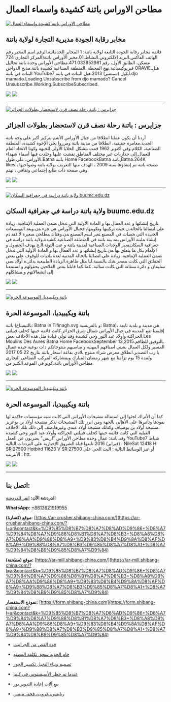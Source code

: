 # مطاحن الاوراس باتنة كشيدة واسماء العمال

<a href="https://swt.shibang-china.com/?l=ar&img&k=%D9%85%D8%B7%D8%A7%D8%AD%D9%86+%D8%A7%D9%84%D8%A7%D9%88%D8%B1%D8%A7%D8%B3+%D8%A8%D8%A7%D8%AA%D9%86%D8%A9+%D9%83%D8%B4%D9%8A%D8%AF%D8%A9+%D9%88%D8%A7%D8%B3%D9%85%D8%A7%D8%A1+%D8%A7%D9%84%D8%B9%D9%85%D8%A7%D9%84" target="_blank">![مطاحن الاوراس باتنة كشيدة واسماء العمال](http://static.shibang-china.com/all-800x300/220.jpg)</a>

## مخابر رقابة الجودة مديرية التجارة لولاية باتنة
قائمة مخابر رقابة الجودة التابعة لولاية باتنة: 1 المخابر الخدماتية.الرقم.اسم المخبر.رقم الهاتف الفاكس.البريد الالكتروني.النشاط.01.مخبر الأوراس باتنة(المركز التجاري 724 مسكن، الطابق الأول، رقم 471.033853981.مطاحن الأوراس وحدة باتنة.تحاليل فيزيوكيميائية.نهج المحطة .المنطقة الصناعية كشيدة باتنة.مذبح الدواجن ORAVIE.هبل البنات في باتنة YouTube7 أيلول (سبتمبر) 2013.هبل البنات في باتنة.djo mamado.Loading.Unsubscribe from djo mamado? Cancel Unsubscribe.Working.SubscribeSubscribed.


<a href="https://whatsapp.shibangsoft.com/WhatsApp.php" target="_blank" title="WhatsApp">![](http://static.shibang-china.com/icon/whatsapp.png)</a> <a href="https://swt.shibang-china.com/?l=ar&icon&k=%D9%85%D8%B7%D8%A7%D8%AD%D9%86+%D8%A7%D9%84%D8%A7%D9%88%D8%B1%D8%A7%D8%B3+%D8%A8%D8%A7%D8%AA%D9%86%D8%A9+%D9%83%D8%B4%D9%8A%D8%AF%D8%A9+%D9%88%D8%A7%D8%B3%D9%85%D8%A7%D8%A1+%D8%A7%D9%84%D8%B9%D9%85%D8%A7%D9%84" target="_blank">![](http://static.shibang-china.com/icon/chat-ar.png)</a>

---

<a href="https://swt.shibang-china.com/?l=ar&img&k=%D9%85%D8%B7%D8%A7%D8%AD%D9%86+%D8%A7%D9%84%D8%A7%D9%88%D8%B1%D8%A7%D8%B3+%D8%A8%D8%A7%D8%AA%D9%86%D8%A9+%D9%83%D8%B4%D9%8A%D8%AF%D8%A9+%D9%88%D8%A7%D8%B3%D9%85%D8%A7%D8%A1+%D8%A7%D9%84%D8%B9%D9%85%D8%A7%D9%84" target="_blank">![جزايرس : باتنة رحلة نصف قرن لاستحضار بطولات الجزائر](http://static.shibang-china.com/all-800x300/647.jpg)</a>

## جزايرس : باتنة رحلة نصف قرن لاستحضار بطولات الجزائر
أردنا أن يكون عملنا انطلاقا من جبال الأوراس الأشم بتركيز أكبر على وجه باتنة الجديد.مغامرة حقيقية، انطلاقا من مدينة باتنة ومرروا بحي الإخوة كشيدة، المنطقة الصناعية، الكلام.وفي أكتوبر 1962 قمت بتشكل الخلايا الأولى للجبهة وكونا الاتحاد العام للعمال.إلى جداريات عبر مختلف المناطق نقشت عليها وخلدت فيها أسماء شهداء الأوراس، على طول.Batna باتنة Home FacebookBatna باتنة,Batna.264K likes.صفحة باتنة تم إنشاؤها سنة 2009 ، الهدف منها التعريف بولاية باتنة وضواحيها ، وهي صفحة ذات طابع إجتماعي وثقافي ، تهتم.


<a href="https://whatsapp.shibangsoft.com/WhatsApp.php" target="_blank" title="WhatsApp">![](http://static.shibang-china.com/icon/whatsapp.png)</a> <a href="https://swt.shibang-china.com/?l=ar&icon&k=%D9%85%D8%B7%D8%A7%D8%AD%D9%86+%D8%A7%D9%84%D8%A7%D9%88%D8%B1%D8%A7%D8%B3+%D8%A8%D8%A7%D8%AA%D9%86%D8%A9+%D9%83%D8%B4%D9%8A%D8%AF%D8%A9+%D9%88%D8%A7%D8%B3%D9%85%D8%A7%D8%A1+%D8%A7%D9%84%D8%B9%D9%85%D8%A7%D9%84" target="_blank">![](http://static.shibang-china.com/icon/chat-ar.png)</a>

---

<a href="https://swt.shibang-china.com/?l=ar&img&k=%D9%85%D8%B7%D8%A7%D8%AD%D9%86+%D8%A7%D9%84%D8%A7%D9%88%D8%B1%D8%A7%D8%B3+%D8%A8%D8%A7%D8%AA%D9%86%D8%A9+%D9%83%D8%B4%D9%8A%D8%AF%D8%A9+%D9%88%D8%A7%D8%B3%D9%85%D8%A7%D8%A1+%D8%A7%D9%84%D8%B9%D9%85%D8%A7%D9%84" target="_blank">![وﻻﻳﺔ ﺑﺎﺗﻨﺔ دراﺳﺔ ﻓﻲ ﺟﻐﺮاﻓﻴﺔ اﻟﺴﻜﺎن buumc.edu.dz](http://static.shibang-china.com/all-800x300/749.jpg)</a>

## وﻻﻳﺔ ﺑﺎﺗﻨﺔ دراﺳﺔ ﻓﻲ ﺟﻐﺮاﻓﻴﺔ اﻟﺴﻜﺎن buumc.edu.dz
ﺘﺎﺭﻴﺦ ﺇﻨﺸﺎﺌﻬﺎ ﻭ ﻋﺩﺩ ﺍﻟﻌﻤﺎل ﺒﻬﺎ ﻭ ﺍﻟﻤﺎﺩﺓ ﺍﻷﻭﻟﻴﺔ ﺍﻟﺘﻲ ﺘﺩﺨل ﻀﻤﻥ ﺍﻟﻌﻤﻠﻴﺔ ﺍﻹﻨﺘﺎﺠﻴﺔ، ﺯﻴﺎﺩﺓ ﻋﻠﻰ.ﺍﺘﺼﺎﻟﻨﺎ ﺒﺎﻟﺤﺎﻟﺔ.ﻥ ﺤﻴﺙ ﺘﺭﻜﻴﺒﻬﺎ ﻭﺘﻜﻭﻴﻨﻬﺎ، ﻓﺠﺒﺎل ﺍﻷﻭﺭﺍﺱ ﻫﻲ ﺠﺯﺀ ﻤﻥ.ﻭﺒﻌﺩ ﺍﻟﺘﻭﺴﻴﻌﺎﺕ ﺍﻟﺠﺩﻴﺩﺓ ﺍﻟﺘﻲ ﺤﺼﻠﺕ ﻓﻲ ﺍﻟﻤﺼﻨﻊ ﺘﻐﻴﺭ ﺍﺴﻡ ﺍﻟﻤﺼﻨﻊ ﻤﻥ.ﻭﻫﻨﺎﻙ ﻤﻁﺎﺤﻥ ﺼﻐﻴﺭﺓ ﻻ.ﻓﻘﺩ ﺘﻡ ﺇﻨﺸﺎﺀ ﻤﻠﺒﻨﺔ ﺍﻷﻭﺭﺍﺱ ﺒﻤﺩ ﻴﻨﺔ ﺒﺎﺘﻨﺔ ﻓﻲ ﺍﻟﻤﻨﻁﻘﺔ ﺍﻟﺼﻨﺎﻋﻴﺔ ﻜﺸﻴﺩﺓ.وﻻﻳﺔ ﺑﺎﺗﻨﺔ دراﺳﺔ ﻓﻲ ﺟﻐﺮاﻓﻴﺔ اﻟﺴﻜﺎنﻤﺩﻴﺭ ﺍﻟﻭﺤﺩﺍﺕ.ﺍﻟﺼﻨﺎﻋﻴﺔ ﻟﻤﺩﻴﻨﺔ ﺒﺎﺘﻨﺔ ﻭ ﻋﻴﻥ ﺍﻟﺘﻭﺘﺔ.ﺍﻟ.ﺦ ﺒﻬﺩﻑ ﺍﻟﺤﺼﻭل ﻭ ﺍﻹﻟﻤﺎﻡ ﺒﻜل ﻤﺎ ﻴﺘﻌﻠﻕ ﺒﻬﺎ ﻤﻥ.ﺘﺎﺭﻴﺦ ﺇﻨﺸﺎﺌﻬﺎ ﻭ ﻋﺩﺩ ﺍﻟﻌﻤﺎل ﺒﻬﺎ ﻭ ﺍﻟﻤﺎﺩﺓ ﺍﻷﻭﻟﻴﺔ ﺍﻟﺘﻲ ﺘﺩﺨل ﻀﻤﻥ ﺍﻟﻌﻤﻠﻴﺔ ﺍﻹﻨﺘﺎﺠﻴﺔ، ﺯﻴﺎﺩﺓ ﻋﻠﻰ.ﺍﺘﺼﺎﻟﻨﺎ ﺒﺎﻟﺤﺎﻟﺔ ﺍﻟﻤﺩﻨﻴﺔ ﻟﻌﺩﺓ ﺒﻠﺩﻴﺎﺕ ﻟﻠﻭﻗﻭﻑ ﻋﻠﻰ ﺒﻌﺽ ﺍﻟﺤﻘﺎﺌﻕ ﺍﻟﺘﻲ ﻜﺎﻨﺕ ﻤﺼﺩﺭ ﺸﻙ ﺒﺎﻟﻨﺴﺒﺔ.ﻟﻨﺎ ﻤﺜل ﻅﺎﻫﺭﺓ.ﺍﻟﺯﻴﺎﺩﺓ ﺍﻟﻁﺒﻴﻌﻴﺔ ﺒﺩﺍﺌﺭ.ﺓ ﺃﻭﻻﺩ ﺴﻲ ﺴﻠﻴﻤﺎﻥ ﻭ ﺩﺍﺌﺭﺓ ﺴﻘﺎﻨﺔ ﺍﻟﺘﻲ ﻜﺎﻨﺕ ﺴﺎﻟﺒﺔ، ﻜﻤﺎ.ﻜﻤﺎ ﻗﺎﺒﻠﻨﺎ ﺒﻌﺽ ﺍﻟﻔﻼﺤﻴﻥ ﺒﺤﻘﻭﻟﻬﻡ ﻭ ﺍﺴﺘﻤﻌﻨﺎ ﺇﻟﻰ ﺍﻨﺸﻐﺎﻻﺘﻬﻡ ﻭ ﻤﺸﺎﻜﻠﻬﻡ.


<a href="https://whatsapp.shibangsoft.com/WhatsApp.php" target="_blank" title="WhatsApp">![](http://static.shibang-china.com/icon/whatsapp.png)</a> <a href="https://swt.shibang-china.com/?l=ar&icon&k=%D9%85%D8%B7%D8%A7%D8%AD%D9%86+%D8%A7%D9%84%D8%A7%D9%88%D8%B1%D8%A7%D8%B3+%D8%A8%D8%A7%D8%AA%D9%86%D8%A9+%D9%83%D8%B4%D9%8A%D8%AF%D8%A9+%D9%88%D8%A7%D8%B3%D9%85%D8%A7%D8%A1+%D8%A7%D9%84%D8%B9%D9%85%D8%A7%D9%84" target="_blank">![](http://static.shibang-china.com/icon/chat-ar.png)</a>

---

<a href="https://swt.shibang-china.com/?l=ar&img&k=%D9%85%D8%B7%D8%A7%D8%AD%D9%86+%D8%A7%D9%84%D8%A7%D9%88%D8%B1%D8%A7%D8%B3+%D8%A8%D8%A7%D8%AA%D9%86%D8%A9+%D9%83%D8%B4%D9%8A%D8%AF%D8%A9+%D9%88%D8%A7%D8%B3%D9%85%D8%A7%D8%A1+%D8%A7%D9%84%D8%B9%D9%85%D8%A7%D9%84" target="_blank">![باتنة ويكيبيديا، الموسوعة الحرة](http://static.shibang-china.com/all-800x300/721.jpg)</a>

## باتنة ويكيبيديا، الموسوعة الحرة
باتنة (بالتيفيناغ: Batna in Tifinagh.svg و بالفرنسية: Batna)، هي مدينة و بلدية تابعة إقليميا.تقع المدينة في جبال الأوراس شمال شرق الجزائر.كانت قائمة حينها كحلف قبيلتي الحراكتة وأولاد عبد النور وحي كشيدة وقد تولي قيادة مثل هذه الأحلاف بعض.Les Moulins Des Aures Batna Home FacebookSeptember 13,2015.بالتوفيق للطاقم المسير ولكل العمال بشتى اصنافهم المهنية و مناصبهم منتوجاتكم دات نوعية جيدة عقبال يا رب التصدبر.انطلاق معرض شراء منتوج بلادي بقاعة اسحار باتنة بتاريخ 22 05 2017 ولمدة 15 يوم تزامنا مع شهر رمضان المبارك وبمشاركة المركب الصناعي التجاري مطاحن الأوراس باتنة.كونو في الموعد الكثير من.


<a href="https://whatsapp.shibangsoft.com/WhatsApp.php" target="_blank" title="WhatsApp">![](http://static.shibang-china.com/icon/whatsapp.png)</a> <a href="https://swt.shibang-china.com/?l=ar&icon&k=%D9%85%D8%B7%D8%A7%D8%AD%D9%86+%D8%A7%D9%84%D8%A7%D9%88%D8%B1%D8%A7%D8%B3+%D8%A8%D8%A7%D8%AA%D9%86%D8%A9+%D9%83%D8%B4%D9%8A%D8%AF%D8%A9+%D9%88%D8%A7%D8%B3%D9%85%D8%A7%D8%A1+%D8%A7%D9%84%D8%B9%D9%85%D8%A7%D9%84" target="_blank">![](http://static.shibang-china.com/icon/chat-ar.png)</a>

---

<a href="https://swt.shibang-china.com/?l=ar&img&k=%D9%85%D8%B7%D8%A7%D8%AD%D9%86+%D8%A7%D9%84%D8%A7%D9%88%D8%B1%D8%A7%D8%B3+%D8%A8%D8%A7%D8%AA%D9%86%D8%A9+%D9%83%D8%B4%D9%8A%D8%AF%D8%A9+%D9%88%D8%A7%D8%B3%D9%85%D8%A7%D8%A1+%D8%A7%D9%84%D8%B9%D9%85%D8%A7%D9%84" target="_blank">![باتنة ويكيبيديا، الموسوعة الحرة](http://static.shibang-china.com/all-800x300/1313.jpg)</a>

## باتنة ويكيبيديا، الموسوعة الحرة
كما أن الأتراك لجئوا إلى استمالة مشيخات الأوراس التي كانت شبه مؤسسات حاكمة لها نفوذها وتأثيرها على الأهإلى بالجهة ومن ابرز تلك المشيخات نذكر مشيخة أولاد بن بوعزيز .مشيخة أولاد بن بوضياف.وكذلك مشيخة أولاد عبدي وغيرها.ضف إلى ذلك تلك الأحلاف القبلية التي كانت قائمة حينها كحلف قبيلتي الحراكتة وأولاد عبد النور وحي كشيدة وقد.باتنة: عمال وحدة مطاحن الأوراس &quot;اريس&quot; يضربون عن العمل YouTube7 شباط (فبراير) 2016.تابعوا قناة الشروق الإخبارية على الترددات التالية : NileSat 12418 H SR:27500 Hotbird 11623 V SR:27500 أو عبر الوسائط التالية : البث الحي على الأنترنت : htt.


<a href="https://whatsapp.shibangsoft.com/WhatsApp.php" target="_blank" title="WhatsApp">![](http://static.shibang-china.com/icon/whatsapp.png)</a> <a href="https://swt.shibang-china.com/?l=ar&icon&k=%D9%85%D8%B7%D8%A7%D8%AD%D9%86+%D8%A7%D9%84%D8%A7%D9%88%D8%B1%D8%A7%D8%B3+%D8%A8%D8%A7%D8%AA%D9%86%D8%A9+%D9%83%D8%B4%D9%8A%D8%AF%D8%A9+%D9%88%D8%A7%D8%B3%D9%85%D8%A7%D8%A1+%D8%A7%D9%84%D8%B9%D9%85%D8%A7%D9%84" target="_blank">![](http://static.shibang-china.com/icon/chat-ar.png)</a>

---
## اتصل بنا:

**الدردشة الآن:** [انقر للدردشة](https://swt.shibang-china.com?l=ar&contact&k=%D9%85%D8%B7%D8%A7%D8%AD%D9%86+%D8%A7%D9%84%D8%A7%D9%88%D8%B1%D8%A7%D8%B3+%D8%A8%D8%A7%D8%AA%D9%86%D8%A9+%D9%83%D8%B4%D9%8A%D8%AF%D8%A9+%D9%88%D8%A7%D8%B3%D9%85%D8%A7%D8%A1+%D8%A7%D9%84%D8%B9%D9%85%D8%A7%D9%84)

**WhatsApp:**  [+8613621919955](https://whatsapp.shibangsoft.com/WhatsApp.php)

**موقع (كسارة):** [https://ar-crusher.shibang-china.com/](https://ar-crusher.shibang-china.com/?l=ar&contact&k=%D9%85%D8%B7%D8%A7%D8%AD%D9%86+%D8%A7%D9%84%D8%A7%D9%88%D8%B1%D8%A7%D8%B3+%D8%A8%D8%A7%D8%AA%D9%86%D8%A9+%D9%83%D8%B4%D9%8A%D8%AF%D8%A9+%D9%88%D8%A7%D8%B3%D9%85%D8%A7%D8%A1+%D8%A7%D9%84%D8%B9%D9%85%D8%A7%D9%84)

**موقع (مطحنة):** [https://ar-mill.shibang-china.com/](https://ar-mill.shibang-china.com/?l=ar&contact&k=%D9%85%D8%B7%D8%A7%D8%AD%D9%86+%D8%A7%D9%84%D8%A7%D9%88%D8%B1%D8%A7%D8%B3+%D8%A8%D8%A7%D8%AA%D9%86%D8%A9+%D9%83%D8%B4%D9%8A%D8%AF%D8%A9+%D9%88%D8%A7%D8%B3%D9%85%D8%A7%D8%A1+%D8%A7%D9%84%D8%B9%D9%85%D8%A7%D9%84)

**نموذج الاستفسار:** [https://form.shibang-china.com](https://form.shibang-china.com?l=ar&contact&k=%D9%85%D8%B7%D8%A7%D8%AD%D9%86+%D8%A7%D9%84%D8%A7%D9%88%D8%B1%D8%A7%D8%B3+%D8%A8%D8%A7%D8%AA%D9%86%D8%A9+%D9%83%D8%B4%D9%8A%D8%AF%D8%A9+%D9%88%D8%A7%D8%B3%D9%85%D8%A7%D8%A1+%D8%A7%D9%84%D8%B9%D9%85%D8%A7%D9%84)

* [قوة القص من الجرانيت](../33/%D9%82%D9%88%D8%A9%20%D8%A7%D9%84%D9%82%D8%B5%20%D9%85%D9%86%20%D8%A7%D9%84%D8%AC%D8%B1%D8%A7%D9%86%D9%8A%D8%AA.md)

* [خام الحديد سحق تكلفة المصنع](../32/%D8%AE%D8%A7%D9%85%20%D8%A7%D9%84%D8%AD%D8%AF%D9%8A%D8%AF%20%D8%B3%D8%AD%D9%82%20%D8%AA%D9%83%D9%84%D9%81%D8%A9%20%D8%A7%D9%84%D9%85%D8%B5%D9%86%D8%B9.md)

* [تصميم وبناء النخيل تكسير الجوز](../32/%D8%AA%D8%B5%D9%85%D9%8A%D9%85%20%D9%88%D8%A8%D9%86%D8%A7%D8%A1%20%D8%A7%D9%84%D9%86%D8%AE%D9%8A%D9%84%20%D8%AA%D9%83%D8%B3%D9%8A%D8%B1%20%D8%A7%D9%84%D8%AC%D9%88%D8%B2.md)

* [عندما تم حظر الأسبستوس في كينيا](../32/%D8%B9%D9%86%D8%AF%D9%85%D8%A7%20%D8%AA%D9%85%20%D8%AD%D8%B8%D8%B1%20%D8%A7%D9%84%D8%A3%D8%B3%D8%A8%D8%B3%D8%AA%D9%88%D8%B3%20%D9%81%D9%8A%20%D9%83%D9%8A%D9%86%D9%8A%D8%A7.md)

* [بيع آلات إعادة التدوير بور](../32/%D8%A8%D9%8A%D8%B9%20%D8%A2%D9%84%D8%A7%D8%AA%20%D8%A5%D8%B9%D8%A7%D8%AF%D8%A9%20%D8%A7%D9%84%D8%AA%D8%AF%D9%88%D9%8A%D8%B1%20%D8%A8%D9%88%D8%B1.md)

* [ريلينس، غروب، فحم، مينس](../33/%D8%B1%D9%8A%D9%84%D9%8A%D9%86%D8%B3%D8%8C%20%D8%BA%D8%B1%D9%88%D8%A8%D8%8C%20%D9%81%D8%AD%D9%85%D8%8C%20%D9%85%D9%8A%D9%86%D8%B3.md)
